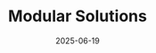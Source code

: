 ---  
layout: startup_page  
title: "Modular Solutions"  
id: "gomodular.ca"  
permalink: "/modularsolutionsgomodular.ca06192025/"  
website: "https://gomodular.ca/"  
funding_round: "Seed"  
funding_amount: ""  
investors: "Tailwind Ventures, Clear North Capital, Private Investors"  
about: "Modular Solutions provides configurable insurance software, enabling providers to break free from legacy software and improve operational efficiency. Their platform empowers insurers and brokers with technology that transforms workflows and automates operations, offering a next-gen SaaS solution for the insurance industry."  
markets: "Insurtech, SaaS, IT Services and IT Consulting"  
hq: "Calgary, Alberta, Canada"  
founded_year: "2015"  
linkedin: "https://ca.linkedin.com/company/modular-insurance-solutions"  
twitter: ""  
instagram: ""  
facebook: ""  
crunchbase: ""  
pitchbook: ""  

date_display: "19-Jun-2025"  
date: "2025-06-19"

# SEO Optimization  
meta_title: "Modular Solutions - Seed"  
meta_description: "Modular Solutions, Modular Solutions provides configurable insurance software, enabling providers to break free from legacy software and improve operational efficiency. ..."  
meta_keywords: "Modular Solutions, Insurtech, SaaS, IT Services and IT Consulting, Seed funding"  
canonical_url: "https://startup.projectstartups.com/modularsolutionsgomodular.ca06192025/"  
---
